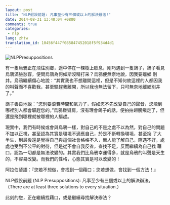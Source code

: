 ```yaml
---
layout: post
title: "NLP假設前題: 凡事至少有三個或以上的解決辦法!"
date: 2014-08-31 13:40:04 +0800
comments: true
categories:
 - nlp
lang: zhtw
translation_id: 10456f447f085847452018f5f934d4d1
---
```



![NLPPresuppositions](/assets/images/le/NLPsolutions.jpeg "NLPPresuppositions")





有一隻烏鴉正在飛往別鄉，途中停在一棵樹上歇息，剛巧遇到一隻鴿子，鴿子看見烏鴉滿臉愁容，便問烏鴉為何如斯沒精打采？烏鴉便無奈地說，因我要離鄉 別井。烏鴉繼續傷心地說：“其實我也不想離開這裡，但是不知何故這裡的人都因我的叫聲而不喜歡我，甚至驅趕我離開，所以我也無法留下，只可無奈地離鄉別井 了。”

鴿子善良地說：“您別要浪費時間和氣力了，假如您不先改變自己的聲音，您飛到哪裡別人都會驅趕您的。”烏鴉聳聳肩，沒有理會鴿子的話，便拍拍翅膀飛走了，但還是飛到哪裡就被哪裡的人驅趕。

現實中，我們有時候或會與烏鴉一樣，對自己的不是之處不以為然，對自己的問題不加以正視，甚至認為其實是環境不適應自己，於是不斷轉換環境，甚至換 了大半生，到最後還是覺得自己與這個社會格格不入，無人能了解自己，際遇不好，處處也受到不公平的對待，但是從不會自我反省，查找不足，反而繼續為自己找 藉口，認為一切都是無法改變的。其實我們比烏鴉幸運得多，就是烏鴉的叫聲是天生的，不容易改變。而我們的性格，心態其實是可以改變的！

阿拉伯諺語：『您若不想做，會找到一個藉口；您若想做，會找到一個方法！』

NLP假設前題 (NLP Presuppositions): 凡事至少有三個或以上的解決辦法。（There are at least three solutions to every situation.）

此刻的您，正在繼續找藉口，或是繼續尋找解決辦法？
